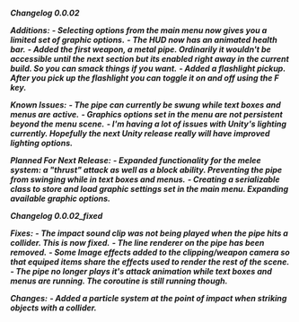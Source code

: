 ***Changelog 0.0.02***

***Additions:***
***- Selecting options from the main menu now gives you a limited set of graphic options.***
***- The HUD now has an animated health bar.***
***- Added the first weapon, a metal pipe. Ordinarily it wouldn't be accessible until the next section but its enabled right away in the current build. So you can smack things if you want.***
***- Added a flashlight pickup. After you pick up the flashlight you can toggle it on and off using the F key.***

***Known Issues:***
***- The pipe can currently be swung while text boxes and menus are active.***
***- Graphics options set in the menu are not persistent beyond the menu scene.***
***- I'm having a lot of issues with Unity's lighting currently. Hopefully the next Unity release really will have improved lighting options.***

***Planned For Next Release:***
***- Expanded functionality for the melee system: a "thrust" attack as well as a block ability. Preventing the pipe from swinging while in text boxes and menus.***
***- Creating a serializable class to store and load graphic settings set in the main menu. Expanding available graphic options.***

***Changelog 0.0.02_fixed***

***Fixes:***
***- The impact sound clip was not being played when the pipe hits a collider. This is now fixed.***
***- The line renderer on the pipe has been removed.***
***- Some Image effects added to the clipping/weapon camera so that equiped items share the effects used to render the rest of the scene.***
***- The pipe no longer plays it's attack animation while text boxes and menus are running. The coroutine is still running though.***

***Changes:***
***- Added a particle system at the point of impact when striking objects with a collider.***

